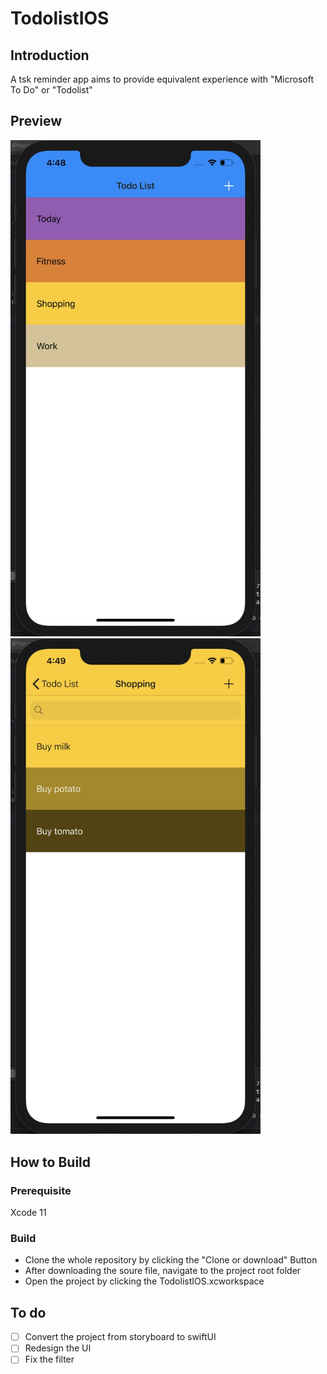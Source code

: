 # TodolistIOS
## Introduction

A tsk reminder app aims to provide equivalent experience with "Microsoft To Do" or "Todolist"

## Preview

<img src="Img/Preview 1.jpg" width="400">

<img src="Img/Preview 2.jpg" width="400">

## How to Build

### Prerequisite

Xcode 11

### Build

* Clone the whole repository by clicking the "Clone or download" Button
* After downloading the soure file, navigate to the project root folder
* Open the project by clicking the TodolistIOS.xcworkspace

## To do
- [ ] Convert the project from storyboard to swiftUI
- [ ] Redesign the UI
- [ ] Fix the filter